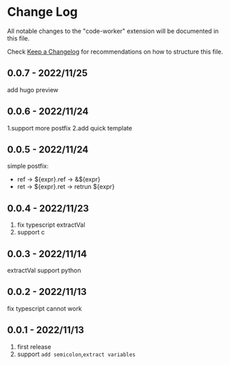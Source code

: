 # Change Log

All notable changes to the "code-worker" extension will be documented in this
file.

Check [Keep a Changelog](http://keepachangelog.com/) for recommendations on how
to structure this file.

## 0.0.7 - 2022/11/25

add hugo preview

## 0.0.6 - 2022/11/24

1.support more postfix 2.add quick template

## 0.0.5 - 2022/11/24

simple postfix:

- ref -> ${expr}.ref -> &${expr}
- ret -> ${expr}.ret -> retrun ${expr}

## 0.0.4 - 2022/11/23

1. fix typescript extractVal
2. support c

## 0.0.3 - 2022/11/14

extractVal support python

## 0.0.2 - 2022/11/13

fix typescript cannot work

## 0.0.1 - 2022/11/13

1. first release
2. support `add semicolon`,`extract variables`
